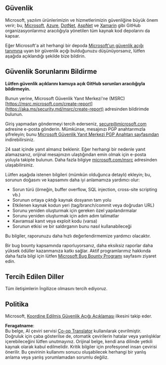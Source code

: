 <!--
CO_OP_TRANSLATOR_METADATA:
{
  "original_hash": "57f14126c1c6add76b3aef3844dfe4e3",
  "translation_date": "2025-05-09T04:18:36+00:00",
  "source_file": "SECURITY.md",
  "language_code": "tr"
}
-->
## Güvenlik

Microsoft, yazılım ürünlerimizin ve hizmetlerimizin güvenliğine büyük önem verir; bu, [Microsoft](https://github.com/Microsoft), [Azure](https://github.com/Azure), [DotNet](https://github.com/dotnet), [AspNet](https://github.com/aspnet) ve [Xamarin](https://github.com/xamarin) gibi GitHub organizasyonlarımız aracılığıyla yönetilen tüm kaynak kod depolarını da kapsar.

Eğer Microsoft'a ait herhangi bir depoda [Microsoft'un güvenlik açığı tanımına](https://aka.ms/security.md/definition) uyan bir güvenlik açığı bulduğunuzu düşünüyorsanız, lütfen aşağıda açıklandığı şekilde bize bildirin.

## Güvenlik Sorunlarını Bildirme

**Lütfen güvenlik açıklarını kamuya açık GitHub sorunları aracılığıyla bildirmeyin.**

Bunun yerine, Microsoft Güvenlik Yanıt Merkezi'ne (MSRC) [https://msrc.microsoft.com/create-report](https://aka.ms/security.md/msrc/create-report) adresinden bildirimde bulunun.

Giriş yapmadan göndermeyi tercih ederseniz, [secure@microsoft.com](mailto:secure@microsoft.com) adresine e-posta gönderin. Mümkünse, mesajınızı PGP anahtarımızla şifreleyin; bunu [Microsoft Güvenlik Yanıt Merkezi PGP Anahtarı sayfasından](https://aka.ms/security.md/msrc/pgp) indirebilirsiniz.

24 saat içinde yanıt almanız beklenir. Eğer herhangi bir nedenle yanıt alamazsanız, orijinal mesajınızın ulaştığından emin olmak için e-posta yoluyla takipte bulunun. Daha fazla bilgiye [microsoft.com/msrc](https://www.microsoft.com/msrc) adresinden ulaşabilirsiniz.

Lütfen aşağıda istenen bilgileri (mümkün olduğunca detaylı) ekleyin; bu, sorunun doğasını ve kapsamını daha iyi anlamamıza yardımcı olur:

  * Sorun türü (örneğin, buffer overflow, SQL injection, cross-site scripting vb.)
  * Sorunun ortaya çıktığı kaynak dosyanın tam yolu
  * Etkilenen kaynak kodun yeri (tag/branch/commit veya doğrudan URL)
  * Sorunu yeniden oluşturmak için gereken özel yapılandırmalar
  * Sorunu yeniden oluşturmak için adım adım talimatlar
  * Kavramsal kanıt veya exploit kodu (varsa)
  * Sorunun etkisi ve bir saldırganın bunu nasıl kullanabileceği

Bu bilgiler, raporunuzu daha hızlı değerlendirmemize yardımcı olacaktır.

Bir bug bounty kapsamında raporluyorsanız, daha eksiksiz raporlar daha yüksek ödüller kazanmanıza katkı sağlar. Aktif programlarımız hakkında daha fazla bilgi için lütfen [Microsoft Bug Bounty Programı](https://aka.ms/security.md/msrc/bounty) sayfasını ziyaret edin.

## Tercih Edilen Diller

Tüm iletişimlerin İngilizce olmasını tercih ediyoruz.

## Politika

Microsoft, [Koordine Edilmiş Güvenlik Açığı Açıklaması](https://aka.ms/security.md/cvd) ilkesini takip eder.

**Feragatname**:  
Bu belge, AI çeviri servisi [Co-op Translator](https://github.com/Azure/co-op-translator) kullanılarak çevrilmiştir. Doğruluk için çaba gösterilse de, otomatik çevirilerin hatalar veya yanlışlıklar içerebileceğini lütfen unutmayınız. Orijinal belge, kendi ana dilinde yetkili kaynak olarak kabul edilmelidir. Kritik bilgiler için profesyonel insan çevirisi önerilir. Bu çevirinin kullanımı sonucu oluşabilecek herhangi bir yanlış anlama veya yanlış yorumlamadan sorumlu değiliz.